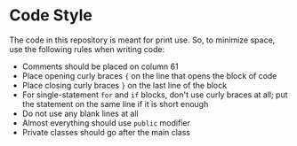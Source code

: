 # Code Style

The code in this repository is meant for print use. So, to minimize space, use the following rules when writing code:

- Comments should be placed on column 61
- Place opening curly braces `{` on the line that opens the block of code
- Place closing curly braces `}` on the last line of the block
- For single-statement `for` and `if` blocks, don't use curly braces at all; put the statement on the same line if it is short enough
- Do not use any blank lines at all
- Almost everything should use `public` modifier
- Private classes should go after the main class